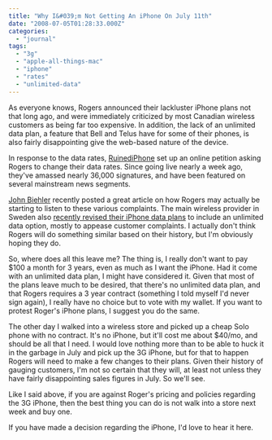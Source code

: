 ```yaml
---
title: "Why I&#039;m Not Getting An iPhone On July 11th"
date: "2008-07-05T01:28:33.000Z"
categories: 
  - "journal"
tags: 
  - "3g"
  - "apple-all-things-mac"
  - "iphone"
  - "rates"
  - "unlimited-data"
---
```


As everyone knows, Rogers announced their lackluster iPhone plans not that long ago, and were immediately criticized by most Canadian wireless customers as being far too expensive. In addition, the lack of an unlimited data plan, a feature that Bell and Telus have for some of their phones, is also fairly disappointing give the web-based nature of the device.

In response to the data rates, [RuinediPhone](http://www.ruinediphone.com/) set up an online petition asking Rogers to change their data rates. Since going live nearly a week ago, they've amassed nearly 36,000 signatures, and have been featured on several mainstream news segments.

[John Biehler](http://johnbiehler.com/2008/07/04/is-rogers-getting-the-message/) recently posted a great article on how Rogers may actually be starting to listen to these various complaints. The main wireless provider in Sweden also [recently revised their iPhone data plans](http://www.ipodnn.com/articles/08/07/03/telia.reworks.iphone.plans/) to include an unlimited data option, mostly to appease customer complaints. I actually don't think Rogers will do something similar based on their history, but I'm obviously hoping they do.

So, where does all this leave me? The thing is, I really don't want to pay $100 a month for 3 years, even as much as I want the iPhone. Had it come with an unlimited data plan, I might have considered it. Given that most of the plans leave much to be desired, that there's no unlimited data plan, and that Rogers requires a 3 year contract (something I told myself I'd never sign again), I really have no choice but to vote with my wallet. If you want to protest Roger's iPhone plans, I suggest you do the same.

The other day I walked into a wireless store and picked up a cheap Solo phone with no contract. It's no iPhone, but it'll cost me about $40/mo, and should be all that I need. I would love nothing more than to be able to huck it in the garbage in July and pick up the 3G iPhone, but for that to happen Rogers will need to make a few changes to their plans. Given their history of gauging customers, I'm not so certain that they will, at least not unless they have fairly disappointing sales figures in July. So we'll see.

Like I said above, if you are against Roger's pricing and policies regarding the 3G iPhone, then the best thing you can do is not walk into a store next week and buy one.

If you have made a decision regarding the iPhone, I'd love to hear it here.

